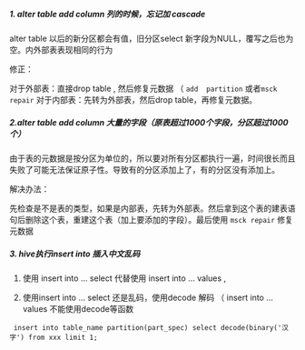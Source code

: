 ##### 1. alter table add column 列的时候，忘记加 cascade

alter table 以后的新分区都会有值，旧分区select 新字段为NULL，覆写之后也为空。内外部表表现相同的行为

修正：

对于外部表：直接drop table , 然后修复元数据 （ `add  partition` 或者`msck repair`
对于内部表：先转为外部表，然后drop table，再修复元数据。

##### 2.alter table add column 大量的字段（原表超过1000个字段，分区超过1000个）

由于表的元数据是按分区为单位的，所以要对所有分区都执行一遍，时间很长而且失败了可能无法保证原子性。导致有的分区添加上了，有的分区没有添加上。

解决办法：

先检查是不是表的类型，如果是内部表，先转为外部表。然后拿到这个表的建表语句后删除这个表，重建这个表（加上要添加的字段）。最后使用 `msck repair` 修复元数据

##### 3. hive执行insert into 插入中文乱码

1.  使用 insert into ... select 代替使用 insert into ... values ,
    
2.  使用insert into ... select 还是乱码，使用decode 解码 （ insert into ... values 不能使用decode等函数
```hive
 insert into table_name partition(part_spec) select decode(binary('汉字') from xxx limit 1;
```
